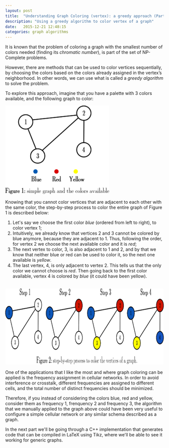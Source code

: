 ```yaml
---
layout: post
title:  "Understanding Graph Coloring (vertex): a greedy approach (Part I)"
description: "Using a greedy algorithm to color vertex of a graph"
date:   2015-12-21 12:48:15
categories: graph algorithms
---
```


It is known that the problem of coloring a graph with the smallest number of colors needed (finding its *chromatic number*), is part of the set of NP-Complete problems.

However, there are methods that can be used to color vertices sequentially, by choosing the colors based on the colors already assigned in the vertex’s neighborhood. In other words, we can use what is called a *greedy algorithm* to solve the problem.

To explore this approach, imagine that you have a palette with 3 colors available, and the following graph to color:

<img src="./static/img/graph1.png" width="330" height="280" class="img-responsive center-block" />

Knowing that you cannot color vertices that are adjacent to each other with the same color, the step-by-step process to color the entire graph of Figure 1 is described below:

1. Let's say we choose the first color *blue* (ordered from left to right), to color vertex 1;
2. Intuitively, we already know that vertices 2 and 3 cannot be colored by blue anymore, because they are adjacent to 1. Thus, following the order, for vertex 2 we choose the next available color and it is *red*;
3. The next vertex to color, 3, is also adjacent to 1 and 2, and by that we know that neither blue or red can be used to color it, so the next one available is *yellow*.
4. The last vertex, 4, is only adjacent to vertex 2. This tells us that the only color we cannot choose is *red*. Then going back to the first color available, vertex 4 is colored by *blue* (it could have been yellow).

<br />

<img src="./static/img/graph-coloring.png" width="940" height="240" class="img-responsive center-block" />

<br />

One of the applications that I like the most and where graph coloring can be applied is the frequency assignment in cellular networks. In order to avoid interference or crosstalk, different frequencies are assigned to different cells, and the total number of distinct frequencies should be minimized. 

Therefore, if you instead of considering the colors blue, red and yellow, consider them as frequency 1, frenquency 2 and frequency 3, the algorithm that we manually applied to the graph above could have been very useful to configure a simple cellular network or any similar schema described as a graph.

In the next part we'll be going through a C++ implementation that generates code that can be compiled in LaTeX using Tikz, where we'll be able to see it working for generic graphs.

